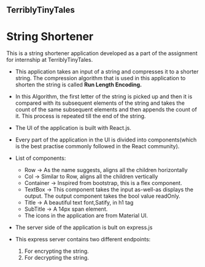 ## TerriblyTinyTales
# String Shortener

This is a string shortener application developed as a part of the assignment for internship at TerriblyTinyTales.

- This application takes an input of a string and compresses it to a shorter string. The compression algorithm that is used in this application to shorten the string is called **Run Length Encoding.**

- In this Algorithm, the first letter of the string is picked up and then it is compared with its subsequent elements of the string and takes the count of the same subsequent elements and then appends the count of it. This process is repeated till the end of the string.

- The UI of the application is built with React.js.

- Every part of the application in the UI is divided into components(which is the best practise commonly followed in the React community).
- List of components: 
    - Row -> As the name suggests, aligns all the children horizontally
    - Col -> Similar to Row, aligns all the children vertically
    - Container -> Inspired from bootstrap, this is a flex component.
    - TextBox -> This component takes the input as-well-as displays the output. The output component takes the bool value readOnly.
    - Title -> A beautiful text font,Satify, in h1 tag
    - SubTitle -> A 14px span element.
    - The icons in the application are from Material UI.

- The server side of the application is bult on express.js
- This express server contains two different endpoints:
    1. For encrypting the string.
    2. For decrypting the string.

